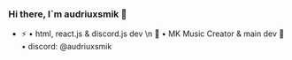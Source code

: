 ### Hi there, I`m audriuxsmik 👋


- ⚡ • html, react.js & discord.js dev \n
🔭 • MK Music Creator & main dev
💬 • discord: @audriuxsmik

